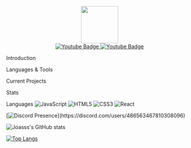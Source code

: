 <div id="header" align="center">
  <img src="https://i.imgur.com/CvMW3Km.png" width="100"/>
  <div id="badges">
  <a href="your-linkedin-URL">
    <img src="https://img.shields.io/badge/%3CServer%3E-%237289DA.svg?style=for-the-badge&logo=discord&logoColor=white" alt="Youtube Badge"/>
  </a>
  <a href="https://www.youtube.com/c/Joasss">
    <img src="https://img.shields.io/badge/%3CServer%3E-%237289DA.svg?style=for-the-badge&logo=discord&logoColor=white" alt="Youtube Badge"/>
  </a>
</div>
</div>

Introduction

Languages & Tools

Current Projects

Stats

Languages
![JavaScript](https://img.shields.io/badge/javascript-%23323330.svg?style=for-the-badge&logo=javascript&logoColor=%23F7DF1E) ![HTML5](https://img.shields.io/badge/html5-%23E34F26.svg?style=for-the-badge&logo=html5&logoColor=white) ![CSS3](https://img.shields.io/badge/css3-%231572B6.svg?style=for-the-badge&logo=css3&logoColor=white) ![React](https://img.shields.io/badge/react-%2320232a.svg?style=for-the-badge&logo=react&logoColor=%2361DAFB) 

[![Discord Presence](https://lanyard-profile-readme.vercel.app/api/486563467810308096?theme=dark&animated=true&hideDiscrim=false&borderRadius=5px&idleMessage=Probably%20afk%20or%20coding...)](https://discord.com/users/486563467810308096)


![Joasss's GitHub stats](https://github-readme-stats.vercel.app/api?username=Joasss&count_private=true&show_icons=true&theme=dark)

[![Top Langs](https://github-readme-stats.vercel.app/api/top-langs/?username=Joasss&layout=compact)](https://github.com/anuraghazra/github-readme-stats&theme=dark)
